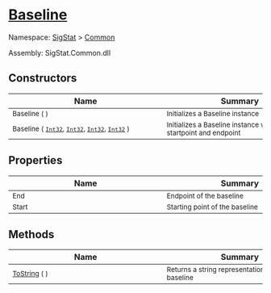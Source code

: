 # [Baseline](./Baseline.md)

Namespace: [SigStat]() > [Common](./README.md)

Assembly: SigStat.Common.dll


## Constructors

| Name | Summary | 
| --- | --- | 
| <sub>Baseline (  )</sub><div style="width: 290px"> | <sub>Initializes a Baseline instance</sub><div style="width: 290px"> | <br>
| <sub>Baseline ( [`Int32`](https://docs.microsoft.com/en-us/dotnet/api/System.Int32), [`Int32`](https://docs.microsoft.com/en-us/dotnet/api/System.Int32), [`Int32`](https://docs.microsoft.com/en-us/dotnet/api/System.Int32), [`Int32`](https://docs.microsoft.com/en-us/dotnet/api/System.Int32) )</sub><div style="width: 290px"> | <sub>Initializes a Baseline instance with the given startpoint and endpoint</sub><div style="width: 290px"> | <br>


## Properties

| Name | Summary | 
| --- | --- | 
| <sub>End</sub><div style="width: 290px"> | <sub>Endpoint of the baseline</sub><div style="width: 290px"> | <br>
| <sub>Start</sub><div style="width: 290px"> | <sub>Starting point of the baseline</sub><div style="width: 290px"> | <br>


## Methods

| Name | Summary | 
| --- | --- | 
| <sub>[ToString](./Methods/Baseline-100663332.md) (  )</sub><div style="width: 290px"> | <sub>Returns a string representation of the baseline</sub><div style="width: 290px"> | <br>


